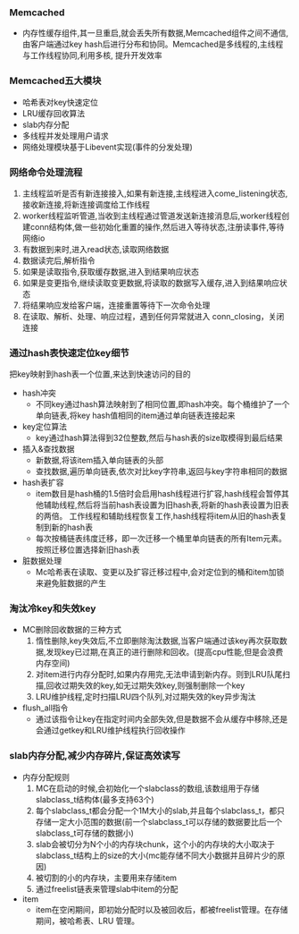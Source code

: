 ### Memcached
  - 内存性缓存组件,其一旦重启,就会丢失所有数据,Memcached组件之间不通信,由客户端通过key hash后进行分布和协同。Memcached是多线程的,主线程与工作线程协同,利用多核,	提升开发效率

### Memcached五大模块
  - 哈希表对key快速定位
  - LRU缓存回收算法
  - slab内存分配
  - 多线程并发处理用户请求
  - 网络处理模块基于Libevent实现(事件的分发处理)


### 网络命令处理流程
  1. 主线程监听是否有新连接接入,如果有新连接,主线程进入come_listening状态,接收新连接,将新连接调度给工作线程
  2. worker线程监听管道,当收到主线程通过管道发送新连接消息后,worker线程创建conn结构体,做一些初始化重置的操作,然后进入等待状态,注册读事件,等待网络io
  3. 有数据到来时,进入read状态,读取网络数据
  4. 数据读完后,解析指令
  5. 如果是读取指令,获取缓存数据,进入到结果响应状态
  6. 如果是变更指令,继续读取变更数据,将读取的数据写入缓存,进入到结果响应状态
  7. 将结果响应发给客户端，连接重置等待下一次命令处理
  8. 在读取、解析、处理、响应过程，遇到任何异常就进入 conn_closing，关闭连接


### 通过hash表快速定位key细节
把key映射到hash表一个位置,来达到快速访问的目的
  - hash冲突
    - 不同key通过hash算法映射到了相同位置,即hash冲突。每个桶维护了一个单向链表,将key hash值相同的item通过单向链表连接起来
  - key定位算法
    - key通过hash算法得到32位整数,然后与hash表的size取模得到最后结果
  - 插入&查找数据
    - 新数据,将该item插入单向链表的头部
    - 查找数据,遍历单向链表,依次对比key字符串,返回与key字符串相同的数据
  - hash表扩容
    - item数目是hash桶的1.5倍时会启用hash线程进行扩容,hash线程会暂停其他辅助线程,然后将当前hash表设置为旧hash表,将新的hash表设置为旧表的两倍。
	  工作线程和辅助线程恢复工作,hash线程将item从旧的hash表复制到新的hash表
     - 每次按桶链表纬度迁移，即一次迁移一个桶里单向链表的所有Item元素。按照迁移位置选择新旧hash表
  - 脏数据处理
     - Mc哈希表在读取、变更以及扩容迁移过程中,会对定位到的桶和item加锁来避免脏数据的产生

### 淘汰冷key和失效key
  - MC删除回收数据的三种方式
     1. 惰性删除,key失效后,不立即删除淘汰数据,当客户端通过该key再次获取数据,发现key已过期,在真正的进行删除和回收。(提高cpu性能,但是会浪费内存空间)
     2. 对item进行内存分配时,如果内存用完,无法申请到新内存。则到LRU队尾扫描,回收过期失效的key,如无过期失效key,则强制删除一个key
     3. LRU维护线程,定时扫描LRU四个队列,对过期失效的key异步淘汰
  - flush_all指令
    - 通过该指令让key在指定时间内全部失效,但是数据不会从缓存中移除,还是会通过getkey和LRU维护线程执行回收操作

### slab内存分配,减少内存碎片,保证高效读写
  - 内存分配规则
    1. MC在启动的时候,会初始化一个slabclass的数组,该数组用于存储slabclass_t结构体(最多支持63个)
    2. 每个slabclass_t都会分配一个1M大小的slab,并且每个slabclass_t，都只存储一定大小范围的数据(前一个slabclass_t可以存储的数据要比后一个slabclass_t可存储的数据小)
    3. slab会被切分为N个小的内存块chunk，这个小的内存块的大小取决于slabclass_t结构上的size的大小(mc能存储不同大小数据并且碎片少的原因)
    4. 被切割的小的内存块，主要用来存储item
    5. 通过freelist链表来管理slab中item的分配
  - item
    - item在空闲期间，即初始分配时以及被回收后，都被freelist管理。在存储期间，被哈希表、LRU 管理。












